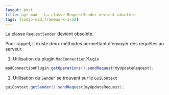 ```yaml
---
layout: post
title: agf-mad - La classe RequestSender devient obsolète
tags: [codjo-mad,framework-1-52]
---
```

La classe ```RequestSender``` devient obsolète. 

Pour rappel, il existe deux méthodes permettant d'envoyer des requêtes au serveur.

1. Utilisation du plugin ```MadConnectionPlugin```
```java
madConnectionPlugin.getOperations().sendRequest(myUpdateRequest);
```
1. Utilisation du ```Sender``` se trouvant sur le ```GuiContext```
```java
guiContext.getSender().sendRequest(myUpdateRequest);
```
